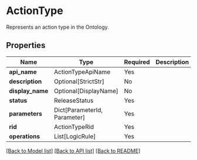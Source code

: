 # ActionType

Represents an action type in the Ontology.

## Properties
| Name | Type | Required | Description |
| ------------ | ------------- | ------------- | ------------- |
**api_name** | ActionTypeApiName | Yes |  |
**description** | Optional[StrictStr] | No |  |
**display_name** | Optional[DisplayName] | No |  |
**status** | ReleaseStatus | Yes |  |
**parameters** | Dict[ParameterId, Parameter] | Yes |  |
**rid** | ActionTypeRid | Yes |  |
**operations** | List[LogicRule] | Yes |  |


[[Back to Model list]](../../README.md#models-v1-link) [[Back to API list]](../../README.md#documentation-for-api-endpoints) [[Back to README]](../../README.md)
